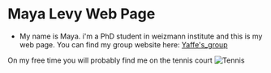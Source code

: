 # Maya Levy Web Page

* My name is Maya. i'm a PhD student in weizmann institute and this is my web page.
You can find my group website here: [Yaffe's_group](https://www.weizmann.ac.il/chembiophys/Yaffe/)

On my free time you will probably find me on the tennis court
![Tennis](https://images.unsplash.com/photo-1622163642998-1ea32b0bbc67?q=80&w=1000&auto=format&fit=crop&ixlib=rb-4.0.3&ixid=M3wxMjA3fDB8MHxzZWFyY2h8MjB8fHRlbm5pc3xlbnwwfHwwfHx8MA%3D%3D)

